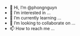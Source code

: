 - 👋 Hi, I’m @phongnguyn
- 👀 I’m interested in ...
- 🌱 I’m currently learning ...
- 💞️ I’m looking to collaborate on ...
- 📫 How to reach me ...

<!---
phongnguyn/phongnguyn is a ✨ special ✨ repository because its `README.md` (this file) appears on your GitHub profile.
You can click the Preview link to take a look at your changes.
--->
